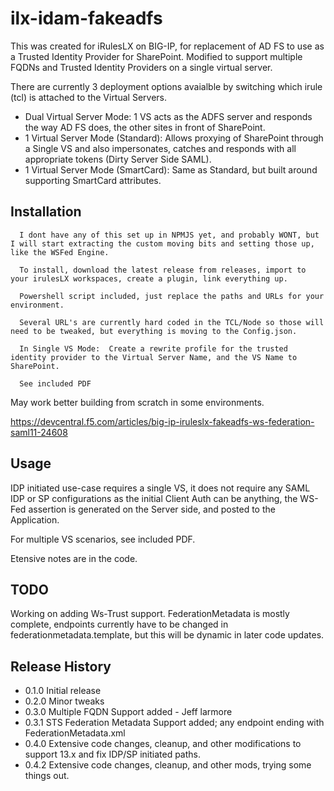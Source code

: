 # ilx-idam-fakeadfs

This was created for iRulesLX on BIG-IP, for replacement of AD FS to use as a Trusted Identity Provider for SharePoint.
Modified to support multiple FQDNs and Trusted Identity Providers on a single virtual server.

There are currently 3 deployment options avaialble by switching which irule (tcl) is attached to the Virtual Servers.

* Dual Virtual Server Mode:  1 VS acts as the ADFS server and responds the way AD FS does, the other sites in front of SharePoint.
* 1 Virtual Server Mode (Standard):  Allows proxying of SharePoint through a Single VS and also impersonates, catches and responds with all appropriate tokens (Dirty Server Side SAML).
* 1 Virtual Server Mode (SmartCard):  Same as Standard, but built around supporting SmartCard attributes.

## Installation
```
  I dont have any of this set up in NPMJS yet, and probably WONT, but I will start extracting the custom moving bits and setting those up, like the WSFed Engine.

  To install, download the latest release from releases, import to your irulesLX workspaces, create a plugin, link everything up.

  Powershell script included, just replace the paths and URLs for your environment.

  Several URL's are currently hard coded in the TCL/Node so those will need to be tweaked, but everything is moving to the Config.json.

  In Single VS Mode:  Create a rewrite profile for the trusted identity provider to the Virtual Server Name, and the VS Name to SharePoint.

  See included PDF
```

May work better building from scratch in some environments.

https://devcentral.f5.com/articles/big-ip-iruleslx-fakeadfs-ws-federation-saml11-24608

## Usage
IDP initiated use-case requires a single VS, it does not require any SAML IDP or SP configurations as the initial Client Auth can be anything, the WS-Fed assertion is generated on the Server side, and posted to the Application.

For multiple VS scenarios, see included PDF.

Etensive notes are in the code.

## TODO
Working on adding Ws-Trust support.  FederationMetadata is mostly complete, endpoints currently have to be changed in federationmetadata.template, but this will be dynamic in later code updates.

## Release History
* 0.1.0 Initial release
* 0.2.0 Minor tweaks
* 0.3.0 Multiple FQDN Support added - Jeff larmore
* 0.3.1 STS Federation Metadata Support added; any endpoint ending with FederationMetadata.xml
* 0.4.0 Extensive code changes, cleanup, and other modifications to support 13.x and fix IDP/SP initiated paths.
* 0.4.2 Extensive code changes, cleanup, and other mods, trying some things out.
